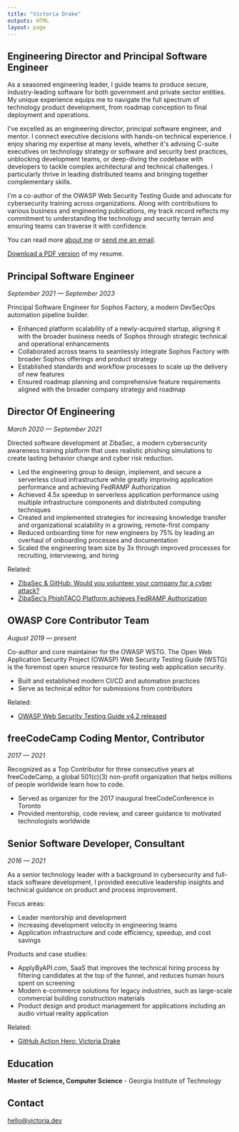 ```yaml
---
title: "Victoria Drake"
outputs: HTML
layout: page
---
```


## Engineering Director and Principal Software Engineer

As a seasoned engineering leader, I guide teams to produce secure, industry-leading software for both government and private sector entities. My unique experience equips me to navigate the full spectrum of technology product development, from roadmap conception to final deployment and operations.

I've excelled as an engineering director, principal software engineer, and mentor. I connect executive decisions with hands-on technical experience. I enjoy sharing my expertise at many levels, whether it's advising C-suite executives on technology strategy or software and security best practices, unblocking development teams, or deep-diving the codebase with developers to tackle complex architectural and technical challenges. I particularly thrive in leading distributed teams and bringing together complementary skills.

I'm a co-author of the OWASP Web Security Testing Guide and advocate for cybersecurity training across organizations. Along with contributions to various business and engineering publications, my track record reflects my commitment to understanding the technology and security terrain and ensuring teams can traverse it with confidence.

You can read more [about me](/about) or [send me an email](/contact).

[Download a PDF version](/Victoria-Drake-Resume.pdf) of my resume.

## Principal Software Engineer

_September 2021 — September 2023_

Principal Software Engineer for Sophos Factory, a modern DevSecOps automation pipeline builder.

- Enhanced platform scalability of a newly-acquired startup, aligning it with the broader business needs of Sophos through strategic technical and operational enhancements
- Collaborated across teams to seamlessly integrate Sophos Factory with broader Sophos offerings and product strategy
- Established standards and workflow processes to scale up the delivery of new features
- Ensured roadmap planning and comprehensive feature requirements aligned with the broader company strategy and roadmap

## Director Of Engineering

_March 2020 — September 2021_

Directed software development at ZibaSec, a modern cybersecurity awareness training platform that uses realistic phishing simulations to create lasting behavior change and cyber risk reduction.

- Led the engineering group to design, implement, and secure a serverless cloud infrastructure while greatly improving application performance and achieving FedRAMP Authorization
- Achieved 4.5x speedup in serverless application performance using multiple infrastructure components and distributed computing techniques
- Created and implemented strategies for increasing knowledge transfer and organizational scalability in a growing, remote-first company
- Reduced onboarding time for new engineers by 75% by leading an overhaul of onboarding processes and documentation
- Scaled the engineering team size by 3x through improved processes for recruiting, interviewing, and hiring

Related:

- [ZibaSec & GitHub: Would you volunteer your company for a cyber attack?](https://github.com/customer-stories/zibasec)
- [ZibaSec’s PhishTACO Platform achieves FedRAMP Authorization](https://web.archive.org/web/20210727210401/https://threat.technology/zibasecs-phishtaco-platform-achieves-fedramp-moderate-authorization/)

## OWASP Core Contributor Team

_August 2019 — present_

Co-author and core maintainer for the OWASP WSTG. The Open Web Application Security Project (OWASP) Web Security Testing Guide (WSTG) is the foremost open source resource for testing web application security.

- Built and established modern CI/CD and automation practices
- Serve as technical editor for submissions from contributors

Related:

- [OWASP Web Security Testing Guide v4.2 released](https://owasp.org/2020/12/03/wstg-v42-released.html)

## freeCodeCamp Coding Mentor, Contributor

_2017 — 2021_

Recognized as a Top Contributor for three consecutive years at freeCodeCamp, a global 501(c)(3) non-profit organization that helps millions of people worldwide learn how to code.

- Served as organizer for the 2017 inaugural freeCodeConference in Toronto
- Provided mentorship, code review, and career guidance to motivated technologists worldwide

## Senior Software Developer, Consultant

_2016 — 2021_

As a senior technology leader with a background in cybersecurity and full-stack software development, I provided executive leadership insights and technical guidance on product and process improvement.

Focus areas:

- Leader mentorship and development
- Increasing development velocity in engineering teams
- Application infrastructure and code efficiency, speedup, and cost savings

Products and case studies:

- ApplyByAPI.com, SaaS that improves the technical hiring process by filtering candidates at the top of the funnel, and reduces human hours spent on screening
- Modern e-commerce solutions for legacy industries, such as large-scale commercial building construction materials
- Product design and product management for applications including an audio virtual reality application

Related:

- [GitHub Action Hero: Victoria Drake](https://github.blog/2020-06-26-github-action-hero-victoria-drake/)

## Education

**Master of Science, Computer Science** - Georgia Institute of Technology

## Contact

[hello@victoria.dev](mailto:hello@victoria.dev)
